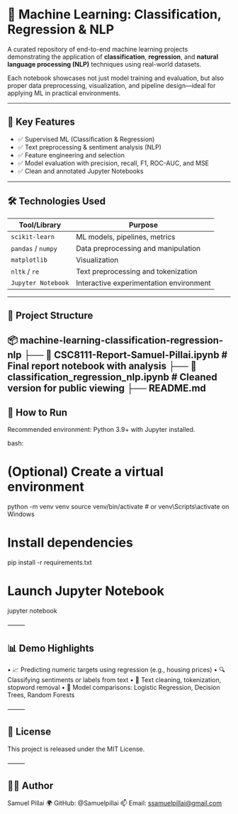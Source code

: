 # 🤖 Machine Learning: Classification, Regression & NLP

A curated repository of end-to-end machine learning projects demonstrating the application of **classification**, **regression**, and **natural language processing (NLP)** techniques using real-world datasets.

Each notebook showcases not just model training and evaluation, but also proper data preprocessing, visualization, and pipeline design—ideal for applying ML in practical environments.

---

## 📌 Key Features

- ✅ Supervised ML (Classification & Regression)
- ✅ Text preprocessing & sentiment analysis (NLP)
- ✅ Feature engineering and selection
- ✅ Model evaluation with precision, recall, F1, ROC-AUC, and MSE
- ✅ Clean and annotated Jupyter Notebooks

---

## 🛠️ Technologies Used

| Tool/Library       | Purpose                                 |
|--------------------|------------------------------------------|
| `scikit-learn`     | ML models, pipelines, metrics            |
| `pandas` / `numpy` | Data preprocessing and manipulation      |
| `matplotlib`       | Visualization                            |
| `nltk` / `re`      | Text preprocessing and tokenization      |
| `Jupyter Notebook` | Interactive experimentation environment  |

---

## 📂 Project Structure
📦 machine-learning-classification-regression-nlp
├── 📘 CSC8111-Report-Samuel-Pillai.ipynb   # Final report notebook with analysis
├── 📘 classification_regression_nlp.ipynb  # Cleaned version for public viewing
├── README.md
---

## 🚀 How to Run

Recommended environment: Python 3.9+ with Jupyter installed.

bash:
# (Optional) Create a virtual environment
python -m venv venv
source venv/bin/activate  # or venv\Scripts\activate on Windows

# Install dependencies
pip install -r requirements.txt

# Launch Jupyter Notebook
jupyter notebook


⸻

## 📊 Demo Highlights
•	📈 Predicting numeric targets using regression (e.g., housing prices)
•	🔍 Classifying sentiments or labels from text
•	🧼 Text cleaning, tokenization, stopword removal
•	🧠 Model comparisons: Logistic Regression, Decision Trees, Random Forests

⸻

## 📄 License

This project is released under the MIT License.

⸻

## 👨‍💻 Author

Samuel Pillai
🌍 GitHub: @Samuelpillai
📫 Email: ssamuelpillai@gmail.com

